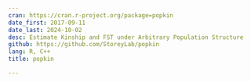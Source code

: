 ```yaml
---
cran: https://cran.r-project.org/package=popkin
date_first: 2017-09-11
date_last: 2024-10-02
desc: Estimate Kinship and FST under Arbitrary Population Structure
github: https://github.com/StoreyLab/popkin
lang: R, C++
title: popkin

---
```

